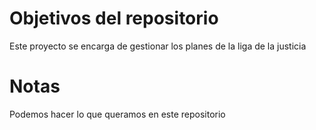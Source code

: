 # Objetivos del repositorio

Este proyecto se encarga de gestionar los planes de la liga de la justicia

# Notas

Podemos hacer lo que queramos en este repositorio


